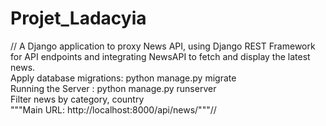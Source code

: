 # Projet_Ladacyia
//
A Django application to proxy News API, using Django REST Framework for API endpoints and integrating NewsAPI to fetch and display the latest news.<br>
Apply database migrations: python manage.py migrate<br>
Running the Server : python manage.py runserver<br>
Filter news by category, country<br>
"""Main URL: http://localhost:8000/api/news/"""//
